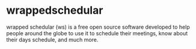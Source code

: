 # wrappedschedular
wrapped schedular (ws) is a free open source software developed to help people around the globe to use it to schedule their meetings, know about their days schedule, and much more.
